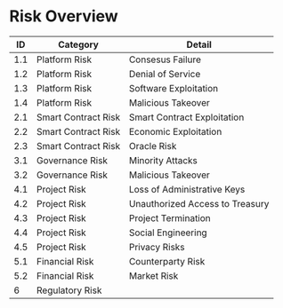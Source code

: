 # Risk Overview
| ID  | Category            | Detail                          |
|-----|---------------------|---------------------------------|
| 1.1 | Platform Risk       | Consesus Failure                |
| 1.2 | Platform Risk       | Denial of Service               |
| 1.3 | Platform Risk       | Software Exploitation           |
| 1.4 | Platform Risk       | Malicious Takeover              |
| 2.1 | Smart Contract Risk | Smart Contract Exploitation     |
| 2.2 | Smart Contract Risk | Economic Exploitation           |
| 2.3 | Smart Contract Risk | Oracle Risk                     |
| 3.1 | Governance Risk     | Minority Attacks                |
| 3.2 | Governance Risk     | Malicious Takeover              |
| 4.1 | Project Risk        | Loss of Administrative Keys     |
| 4.2 | Project Risk        | Unauthorized Access to Treasury |
| 4.3 | Project Risk        | Project Termination             |
| 4.4 | Project Risk        | Social Engineering              |
| 4.5 | Project Risk        | Privacy Risks                   |
| 5.1 | Financial Risk      | Counterparty Risk               |
| 5.2 | Financial Risk      | Market Risk                     |
| 6   | Regulatory Risk     |                                 |
